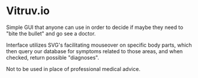 # Vitruv.io

Simple GUI that anyone can use in order to decide if maybe they need to "bite the bullet" and go see a doctor.

Interface utilizes SVG's facilitating mouseover on specific body parts, which then query our database for symptoms
related to those areas, and when checked, return possible "diagnoses".  

Not to be used in place of professional medical advice.

